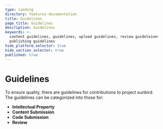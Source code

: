 ```yaml
---
type: landing
directory: features-documentation
title: Guidelines
page_title: Guidelines
description: Guidelines
keywords: >-
  content guidelines, guidelines, upload guidelines, review guideleines,
  publishing guidelines
hide_platform_selector: true
hide_section_selector: true
published: true
---
```

# Guidelines

To ensure quality, there are guidelines for contributions to project sunbird. The guidelines can be categorized into those for:

* **Intellectual Property**
* **Content Submission**
* **Code Submission**
* **Review**

<page under consruction>
